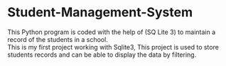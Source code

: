 # Student-Management-System
This Python program is coded with the help of (SQ Lite 3) to maintain a record of the students in a school.  
This is my first project working with Sqlite3, This project is used to store students records and can be able to display the data by filtering.
